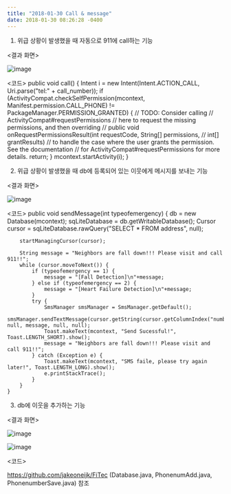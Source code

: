 ```yaml
---
title: "2018-01-30 Call & message"
date: 2018-01-30 08:26:28 -0400
---
```


1. 위급 상황이 발생했을 때 자동으로 911에 call하는 기능

<결과 화면>

![image](https://user-images.githubusercontent.com/32701768/52235697-e5f6be00-2892-11e9-9447-525d5af447b4.png)

<코드>
public void call() {
        Intent i = new Intent(Intent.ACTION_CALL, Uri.parse("tel:" + call_number));
        if (ActivityCompat.checkSelfPermission(mcontext, Manifest.permission.CALL_PHONE) != PackageManager.PERMISSION_GRANTED) {
            // TODO: Consider calling
            //    ActivityCompat#requestPermissions
            // here to request the missing permissions, and then overriding
            //   public void onRequestPermissionsResult(int requestCode, String[] permissions,
            //                                          int[] grantResults)
            // to handle the case where the user grants the permission. See the documentation
            // for ActivityCompat#requestPermissions for more details.
            return;
        }
        mcontext.startActivity(i);
    }
    
2. 위급 상황이 발생했을 때 db에 등록되어 있는 이웃에게 메시지를 보내는 기능

<결과 화면>

![image](https://user-images.githubusercontent.com/32701768/52235759-0888d700-2893-11e9-9006-bf06cde6a040.png)

<코드>
 public void sendMessage(int typeofemergency) {
        db = new Database(mcontext);
        sqLiteDatabase = db.getWritableDatabase();
        Cursor cursor = sqLiteDatabase.rawQuery("SELECT * FROM address", null);

        startManagingCursor(cursor);

        String message = "Neighbors are fall down!!! Please visit and call 911!!";
        while (cursor.moveToNext()) {
            if (typeofemergency == 1) {
                message = "[Fall Detection]\n"+message;
            } else if (typeofemergency == 2) {
                message = "[Heart Failure Detection]\n"+message;
            }
            try {
                SmsManager smsManager = SmsManager.getDefault();
                smsManager.sendTextMessage(cursor.getString(cursor.getColumnIndex("number")), null, message, null, null);
                Toast.makeText(mcontext, "Send Sucessful!", Toast.LENGTH_SHORT).show();
                message = "Neighbors are fall down!!! Please visit and call 911!!";
            } catch (Exception e) {
                Toast.makeText(mcontext, "SMS faile, please try again later!", Toast.LENGTH_LONG).show();
                e.printStackTrace();
            }
        }
    }

   

3. db에 이웃을 추가하는 기능

<결과 화면>

![image](https://user-images.githubusercontent.com/32701768/52235830-3b32cf80-2893-11e9-9110-54126a9a7d5b.png)

![image](https://user-images.githubusercontent.com/32701768/52235842-4128b080-2893-11e9-9957-e59563d67207.png)

<코드>

https://github.com/jakeoneijk/FiTec
(Database.java, PhonenumAdd.java, PhonenumberSave.java) 참조
